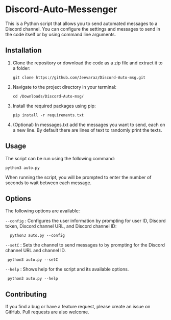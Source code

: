 # Discord-Auto-Messenger
This is a Python script that allows you to send automated messages to a Discord channel. You can configure the settings and messages to send in the code itself or by using command line arguments.


## Installation

 1. Clone the repository or download the code as a zip file and extract it to a folder:  
 
     ```
     git clone https://github.com/Jeevaraz/Discord-Auto-msg.git
     ```

 2. Navigate to the project directory in your terminal:  
 
     ```
     cd /Downloads/Discord-Auto-msg/
     ```
 
 3. Install the required packages using pip:  
 
    ```
    pip install -r requirements.txt
    ```
 
 4. (Optional) In messages.txt add the messages you want to send, each on a new line. By default there are lines of text to randomly print the texts.  
 
## Usage
 
   The script can be run using the following command:  

    python3 auto.py
    
 When running the script, you will be prompted to enter the number of seconds to wait between each message.
 
 
## Options
   The following options are available:

`--config` : Configures the user information by prompting for user ID, Discord token, Discord channel URL, and Discord channel ID:    

```
  python3 auto.py --config
```

 `--setC` : Sets the channel to send messages to by prompting for the Discord channel URL and channel ID.    
 
 ```
  python3 auto.py --setC
 ```
 
 `--help` : Shows help for the script and its available options.
 
 ```
  python3 auto.py --help
```
 
## Contributing
  If you find a bug or have a feature request, please create an issue on GitHub. Pull requests are also welcome.


